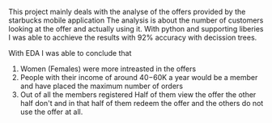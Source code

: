 This project mainly deals with the analyse of the offers provided by the starbucks mobile application 
The analysis is about the number of customers looking at the offer and actually using it.
With python and supporting liberies I was able to acchieve the results with 92% accuracy with decission trees.  

With EDA I was able to conclude that 

1) Women (Females) were more intreasted in the offers 
2) People with their income of around $40-$60K a year would be a member and have placed the maximum number of orders 
3) Out of all the members registered Half of them view the offer the other half don't
  and in that half of them redeem the offer and the others do not use the offer at all. 
